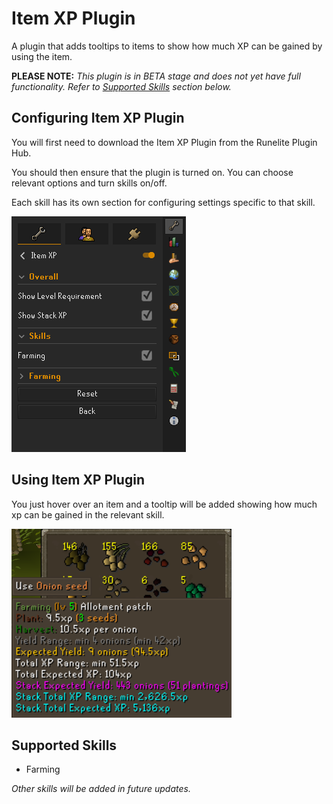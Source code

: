 # Item XP Plugin

A plugin that adds tooltips to items to show how much XP can be gained by using the item.

**PLEASE NOTE:** *This plugin is in BETA stage and does not yet have full functionality. Refer to [Supported Skills](#supported-skills) section below.*


## Configuring Item XP Plugin
You will first need to download the Item XP Plugin from the Runelite Plugin Hub.

You should then ensure that the plugin is turned on. You can choose relevant options and turn skills on/off.

Each skill has its own section for configuring settings specific to that skill.

![item-xp-plugin-settings-example.png](resources/item-xp-plugin-settings-example.png)

## Using Item XP Plugin

You just hover over an item and a tooltip will be added showing how much xp can be gained in the relevant skill.

![item-xp-plugin-tooltip-farming-example.png](resources/item-xp-plugin-tooltip-farming-example.png)


## Supported Skills

- Farming
 
*Other skills will be added in future updates.*